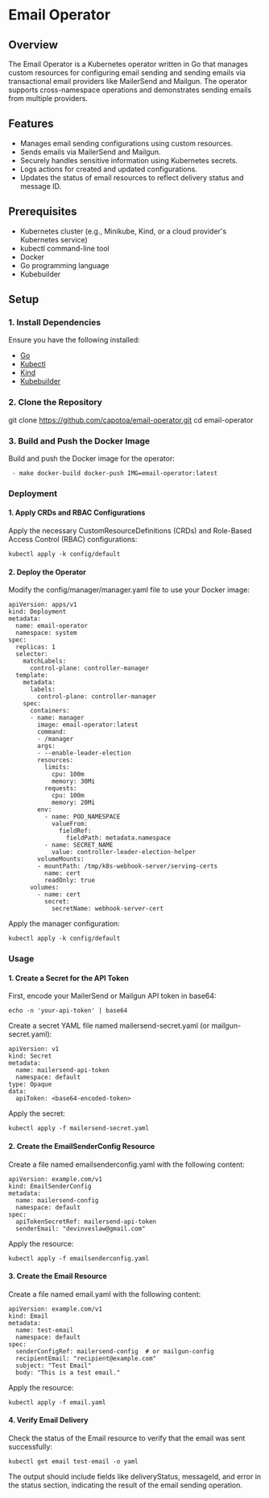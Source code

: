 # Email Operator

## Overview

The Email Operator is a Kubernetes operator written in Go that manages custom resources for configuring email sending and sending emails via transactional email providers like MailerSend and Mailgun. The operator supports cross-namespace operations and demonstrates sending emails from multiple providers.

## Features

- Manages email sending configurations using custom resources.
- Sends emails via MailerSend and Mailgun.
- Securely handles sensitive information using Kubernetes secrets.
- Logs actions for created and updated configurations.
- Updates the status of email resources to reflect delivery status and message ID.

## Prerequisites

- Kubernetes cluster (e.g., Minikube, Kind, or a cloud provider's Kubernetes service)
- kubectl command-line tool
- Docker
- Go programming language
- Kubebuilder

## Setup

### 1. Install Dependencies

Ensure you have the following installed:

- [Go](https://golang.org/doc/install)
- [Kubectl](https://kubernetes.io/docs/tasks/tools/install-kubectl/)
- [Kind](https://kind.sigs.k8s.io/docs/user/quick-start/)
- [Kubebuilder](https://book.kubebuilder.io/quick-start.html)

### 2. Clone the Repository

git clone https://github.com/capotoa/email-operator.git
cd email-operator

### 3. Build and Push the Docker Image
Build and push the Docker image for the operator:

```
 - make docker-build docker-push IMG=email-operator:latest
```

### Deployment
#### 1. Apply CRDs and RBAC Configurations
Apply the necessary CustomResourceDefinitions (CRDs) and Role-Based Access Control (RBAC) configurations:

```
kubectl apply -k config/default
```

#### 2. Deploy the Operator
Modify the config/manager/manager.yaml file to use your Docker image:

```
apiVersion: apps/v1
kind: Deployment
metadata:
  name: email-operator
  namespace: system
spec:
  replicas: 1
  selector:
    matchLabels:
      control-plane: controller-manager
  template:
    metadata:
      labels:
        control-plane: controller-manager
    spec:
      containers:
      - name: manager
        image: email-operator:latest
        command:
        - /manager
        args:
        - --enable-leader-election
        resources:
          limits:
            cpu: 100m
            memory: 30Mi
          requests:
            cpu: 100m
            memory: 20Mi
        env:
          - name: POD_NAMESPACE
            valueFrom:
              fieldRef:
                fieldPath: metadata.namespace
          - name: SECRET_NAME
            value: controller-leader-election-helper
        volumeMounts:
        - mountPath: /tmp/k8s-webhook-server/serving-certs
          name: cert
          readOnly: true
      volumes:
        - name: cert
          secret:
            secretName: webhook-server-cert
```
Apply the manager configuration:


```
kubectl apply -k config/default
```

### Usage

#### 1. Create a Secret for the API Token
First, encode your MailerSend or Mailgun API token in base64:

```
echo -n 'your-api-token' | base64
```

Create a secret YAML file named mailersend-secret.yaml (or mailgun-secret.yaml):
```
apiVersion: v1
kind: Secret
metadata:
  name: mailersend-api-token
  namespace: default
type: Opaque
data:
  apiToken: <base64-encoded-token>
```
Apply the secret:
```
kubectl apply -f mailersend-secret.yaml
```
#### 2. Create the EmailSenderConfig Resource
Create a file named emailsenderconfig.yaml with the following content:

```
apiVersion: example.com/v1
kind: EmailSenderConfig
metadata:
  name: mailersend-config
  namespace: default
spec:
  apiTokenSecretRef: mailersend-api-token
  senderEmail: "devinveslaw@gmail.com"
```
Apply the resource:

```
kubectl apply -f emailsenderconfig.yaml
```
#### 3. Create the Email Resource
Create a file named email.yaml with the following content:

```
apiVersion: example.com/v1
kind: Email
metadata:
  name: test-email
  namespace: default
spec:
  senderConfigRef: mailersend-config  # or mailgun-config
  recipientEmail: "recipient@example.com"
  subject: "Test Email"
  body: "This is a test email."
```
Apply the resource:

```
kubectl apply -f email.yaml
```
#### 4. Verify Email Delivery
Check the status of the Email resource to verify that the email was sent successfully:

```
kubectl get email test-email -o yaml
```
The output should include fields like deliveryStatus, messageId, and error in the status section, indicating the result of the email sending operation.
